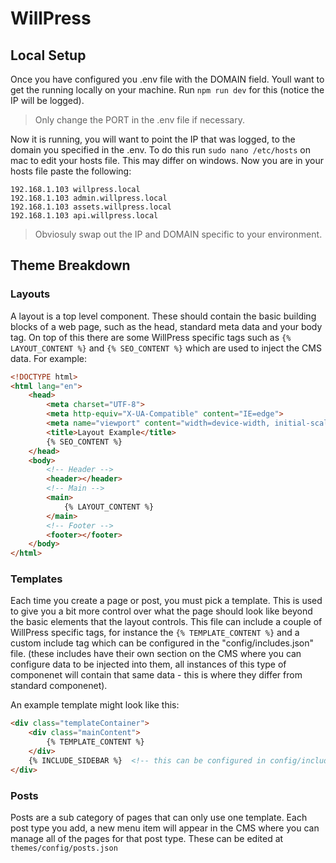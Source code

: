 # WillPress

## Local Setup

Once you have configured you .env file with the DOMAIN field. Youll want to get the running locally on your machine. Run ```npm run dev``` for this (notice the IP will be logged).

> Only change the PORT in the .env file if necessary.

Now it is running, you will want to point the IP that was logged, to the domain you specified in the .env. To do this run ```sudo nano /etc/hosts``` on mac to edit your hosts file. This may differ on windows. Now you are in your hosts file paste the following:

```
192.168.1.103 willpress.local
192.168.1.103 admin.willpress.local
192.168.1.103 assets.willpress.local
192.168.1.103 api.willpress.local
```
> Obviosuly swap out the IP and DOMAIN specific to your environment.


## Theme Breakdown

### Layouts

A layout is a top level component. These should contain the basic building blocks of a web page, such as the head, standard meta data and your body tag. On top of this there are some WillPress specific tags such as ```{% LAYOUT_CONTENT %}``` and ```{% SEO_CONTENT %}``` which are used to inject the CMS data. For example:

```html
<!DOCTYPE html>
<html lang="en">
    <head>
        <meta charset="UTF-8">
        <meta http-equiv="X-UA-Compatible" content="IE=edge">
        <meta name="viewport" content="width=device-width, initial-scale=1.0">
        <title>Layout Example</title>
        {% SEO_CONTENT %}
    </head>
    <body>
        <!-- Header -->
        <header></header>
        <!-- Main -->
        <main>
            {% LAYOUT_CONTENT %}
        </main>
        <!-- Footer -->
        <footer></footer>
    </body>
</html>
```

### Templates

Each time you create a page or post, you must pick a template. This is used to give you a bit more control over what the page should look like beyond the basic elements that the layout controls. This file can include a couple of WillPress specific tags, for instance the ```{% TEMPLATE_CONTENT %}``` and a custom include tag which can be configured in the "config/includes.json" file. (these includes have their own section on the CMS where you can configure data to be injected into them, all instances of this type of componenet will contain that same data - this is where they differ from standard componenet).

An example template might look like this:

```html
<div class="templateContainer">
    <div class="mainContent">
        {% TEMPLATE_CONTENT %}
    </div>
    {% INCLUDE_SIDEBAR %}  <!-- this can be configured in config/includes.json" -->
</div>
```

### Posts

Posts are a sub category of pages that can only use one template. Each post type you add, a new menu item will appear in the CMS where you can manage all of the pages for that post type. These can be edited at ``` themes/config/posts.json ```